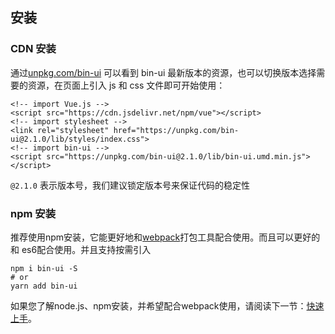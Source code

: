 ## 安装

### CDN 安装

通过[unpkg.com/bin-ui](https://unpkg.com/bin-ui/) 可以看到 bin-ui
最新版本的资源，也可以切换版本选择需要的资源，在页面上引入 js 和 css
文件即可开始使用：

```
<!-- import Vue.js -->
<script src="https://cdn.jsdelivr.net/npm/vue"></script>
<!-- import stylesheet -->
<link rel="stylesheet" href="https://unpkg.com/bin-ui@2.1.0/lib/styles/index.css">
<!-- import bin-ui -->
<script src="https://unpkg.com/bin-ui@2.1.0/lib/bin-ui.umd.min.js"></script>
```
    
`@2.1.0` 表示版本号，我们建议锁定版本号来保证代码的稳定性

### npm 安装

推荐使用npm安装，它能更好地和[webpack](https://webpack.js.org/)打包工具配合使用。而且可以更好的和
es6配合使用。并且支持按需引入

```shell
npm i bin-ui -S
# or 
yarn add bin-ui
```

如果您了解node.js、npm安装，并希望配合webpack使用，请阅读下一节：[快速上手](/#/start)。

